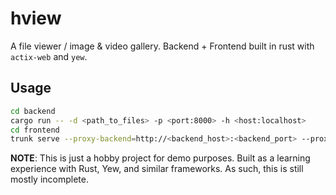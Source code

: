 hview
==========

A file viewer / image & video gallery.
Backend + Frontend built in rust with `actix-web` and `yew`.

## Usage

```sh
cd backend
cargo run -- -d <path_to_files> -p <port:8000> -h <host:localhost>
cd frontend
trunk serve --proxy-backend=http://<backend_host>:<backend_port> --proxy-rewrite=/api/
```

**NOTE**: This is just a hobby project for demo purposes.
Built as a learning experience with Rust, Yew, and similar frameworks.
As such, this is still mostly incomplete.
